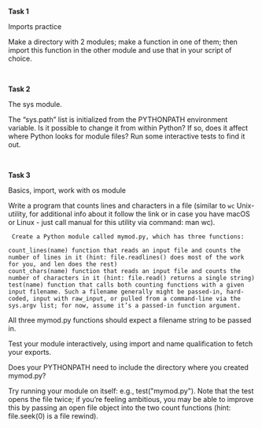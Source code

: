 **Task 1**

Imports practice

Make a directory with 2 modules; make a function in one of them; then import this function in the other module and use that in your script of choice.

<br />

**Task 2**

The sys module. 

The “sys.path” list is initialized from the PYTHONPATH environment variable. Is it possible to change it from within Python? If so, does it affect where Python looks for module files? Run some interactive tests to find it out.

<br />


**Task 3**

Basics, import, work with os module

Write a program that counts lines and characters in a file (similar to `wc` Unix-utility, for additional info about it follow the link or in case you have macOS or Linux - just call manual for this utility via command: man wc).

     Create a Python module called mymod.py, which has three functions:

    count_lines(name) function that reads an input file and counts the number of lines in it (hint: file.readlines() does most of the work for you, and len does the rest) 
    count_chars(name) function that reads an input file and counts the number of characters in it (hint: file.read() returns a single string)
    test(name) function that calls both counting functions with a given input file­name. Such a filename generally might be passed-in, hard-coded, input with raw_input, or pulled from a command-line via the sys.argv list; for now, assume it’s a passed-in function argument.

 

All three mymod.py functions should expect a filename string to be passed in. 

Test your module interactively, using import and name qualification to fetch your exports. 

Does your PYTHONPATH need to include the directory where you created mymod.py?

Try running your module on itself: e.g., test("mymod.py"). Note that the test opens the file twice; if you’re feeling ambitious, you may be able to improve this by passing an open file object into the two count functions (hint: file.seek(0) is a file rewind).

